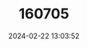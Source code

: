 ---
title: "160705"
category: "Spindasis tavetensis"
draft: false
date: 2024-02-22 13:03:52
languages:
  English: ["Taveta Silverline"]
---